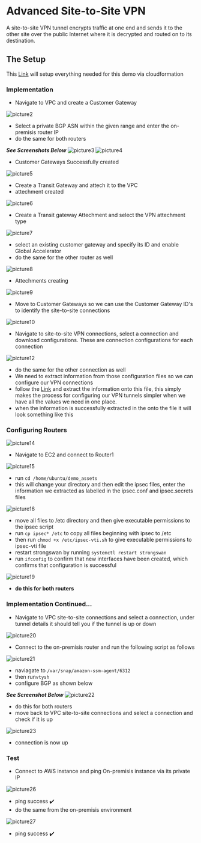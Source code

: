 # Advanced Site-to-Site VPN
A site-to-site VPN tunnel encrypts traffic at one end and sends it to the other site over the public Internet where it is decrypted and routed on to its destination.

## The Setup
This [Link](https://console.aws.amazon.com/cloudformation/home?region=us-east-1#/stacks/create/review?templateURL=https://learn-cantrill-labs.s3.amazonaws.com/aws-hybrid-bgpvpn/BGPVPNINFRA.yaml&stackName=ADVANCEDVPNDEMO) will setup everything needed for this demo via cloudformation

### Implementation
- Navigate to VPC and create a Customer Gateway

![picture2](https://github.com/Lihle80/AWS/blob/main/Advanced-Site-to-Site-VPN/images/2.-s1-nav-to-VPC-and-create-CGW.png)
- Select a private BGP ASN within the given range and enter the on-premisis router IP
- do the same for both routers

**_See Screenshots Below_**
![picture3](https://github.com/Lihle80/AWS/blob/main/Advanced-Site-to-Site-VPN/images/3.-CGW-for-on-prem-router(use-Public-IP-of-on-prem-router).png)
![picture4](https://github.com/Lihle80/AWS/blob/main/Advanced-Site-to-Site-VPN/images/4.-do-the-same-for-router-2(BGP-can-be-anything-in-a-specified-range).png)
- Customer Gateways Successfully created

![picture5](https://github.com/Lihle80/AWS/blob/main/Advanced-Site-to-Site-VPN/images/5.-CGW's-successfully-created.png)
- Create a Transit Gateway and attech it to the VPC
- attechment created

![picture6](https://github.com/Lihle80/AWS/blob/main/Advanced-Site-to-Site-VPN/images/6.-TGW-created-and-atteched-to-VPC%2C-create-more-attechments-to-on-prem-routers.png)
- Create a Transit gateway Attechment and select the VPN attechment type

![picture7](https://github.com/Lihle80/AWS/blob/main/Advanced-Site-to-Site-VPN/images/7.-select-TGW-and-select-VPN.png)
- select an existing customer gateway and specify its ID and enable Global Accelerator
- do the same for the other router as well

![picture8](https://github.com/Lihle80/AWS/blob/main/Advanced-Site-to-Site-VPN/images/8.-select-on-prem-router1-and-enable-accelerator.png)
- Attechments creating

![picture9](https://github.com/Lihle80/AWS/blob/main/Advanced-Site-to-Site-VPN/images/9.-do-the-same-for-router-2-and-the-result-is-site-to-site-VPN-connections-creation.png)
- Move to Customer Gateways so we can use the Customer Gateway ID's to identify the site-to-site connections

![picture10](https://github.com/Lihle80/AWS/blob/main/Advanced-Site-to-Site-VPN/images/10.-move-to-customer-gateway-and-this-will-allow-us-to-tell-which-site-to-site-connection-is-which-by-matching-Customer-gateway-ID's.png)
- Navigate to site-to-site VPN connections, select a connection and download configurations. These are connection configurations for each connection

![picture12](https://github.com/Lihle80/AWS/blob/main/Advanced-Site-to-Site-VPN/images/12.-do-the-same-for-router-2-(these-contain-connection-config-of-each-VPN-connection).png)
- do the same for the other connection as well
- We need to extract information from those configuration files so we can configure our VPN connections
- follow the [Link](https://github.com/Lihle80/AWS/blob/main/Advanced-Site-to-Site-VPN/images/DemoValueTemplate.txt) and extract the information onto this file, this simply makes the process for configuring our VPN tunnels simpler when we have all the values we need in one place.
- when the information is successfully extracted in the onto the file it will look something like this

### Configuring Routers
![picture14](https://github.com/Lihle80/AWS/blob/main/Advanced-Site-to-Site-VPN/images/14.-info-successfuly-extracted.png)
- Navigate to EC2 and connect to Router1

![picture15](https://github.com/Lihle80/AWS/blob/main/Advanced-Site-to-Site-VPN/images/15.-connet-to-router-1-and-config-it.png)
- run ```cd /home/ubuntu/demo_assets```
- this will change your directory and then edit the ipsec files, enter the information we extracted as labelled in the ipsec.conf and ipsec.secrets files

![picture16](https://github.com/Lihle80/AWS/blob/main/Advanced-Site-to-Site-VPN/images/16.-config-files-.png)
- move all files to /etc directory and then give executable permissions to the ipsec script
- run ```cp ipsec* /etc``` to copy all files beginning with ipsec to /etc
- then run ```chmod +x /etc/ipsec-vti.sh``` to give executable permissions to ipsec-vti file
- restart strongswan by running ```systemctl restart strongswan```
- run ```ifconfig``` to confirm that new interfaces have been created, which confirms that configuration is successful

![picture19](https://github.com/Lihle80/AWS/blob/main/Advanced-Site-to-Site-VPN/images/19.-confirmation-that-config-was-successful(do-the-same-for-router-2).png)
- **do this for both routers**
### Implementation Continued...
- Navigate to VPC site-to-site connections and select a connection, under tunnel details it should tell you if the tunnel is up or down 

![picture20](https://github.com/Lihle80/AWS/blob/main/Advanced-Site-to-Site-VPN/images/20.-nav-to-VPC-under-s2s-connections-select-a-connection-and-check-tunnel-details(under-details)-should-tell-you-if-IPsec-tunnel-is-up-or-down.png)
- Connect to the on-premisis router and run the following script as follows

![picture21](https://github.com/Lihle80/AWS/blob/main/Advanced-Site-to-Site-VPN/images/21.-open-on-prem-router-and-install-package(do-the-same-for-the-second-router).png)
- naviagate to ```/var/snap/amazon-ssm-agent/6312```
- then run```vtysh```
- configure BGP as shown below

**_See Screenshot Below_**
![picture22](https://github.com/Lihle80/AWS/blob/main/Advanced-Site-to-Site-VPN/images/22.-configure-BGP-on-routers.png)
- do this for both routers
- move back to VPC site-to-site connections and select a connection and check if it is up

![picture23](https://github.com/Lihle80/AWS/blob/main/Advanced-Site-to-Site-VPN/images/23.-under-s2s-you-can-see-that-BGP-is-Up-and-there-are-2-connections.png)
- connection is now up

### Test
- Connect to AWS instance and ping On-premisis instance via its private IP

![picture26](https://github.com/Lihle80/AWS/blob/main/Advanced-Site-to-Site-VPN/images/26.-ping-success(do-the-same-from-the-other-side-now).png)
- ping success ✔️
- do the same from the on-premisis environment

![picture27](https://github.com/Lihle80/AWS/blob/main/Advanced-Site-to-Site-VPN/images/27.-ping-success.png)
- ping success ✔️


